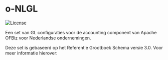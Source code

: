 # o-NLGL
[![License](https://img.shields.io/badge/License-Apache%202.0-blue.svg)](https://github.com/ORRTIZ/o-NLGL/blob/master/LICENSE)

Een set van GL configuraties voor de accounting component van Apache OFBiz voor Nederlandse ondernemingen.

Deze set is gebaseerd op het Referentie Grootboek Schema versie 3.0. Voor meer informatie hierover:
